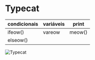 # Typecat
|condicionais|variáveis|print
|--|--|--|
|ifeow()|vareow|meow()
|elseow()||



![Typecat](https://raw.githubusercontent.com/babislz/img/main/gato.png)
